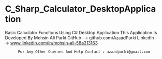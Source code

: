 # C_Sharp_Calculator_DesktopApplication
Basic Calculator Functions Using C# Desktop Application
          This Application Is Developed By Mohsin Ali Purki
          GitHub --> github.com/AzaadPurki
          LinkedIn --> www.linkedin.com/in/mohsin-ali-58a313163
          
          For Any Other Queries And Help Contact : azaadpurki@gmail.com
